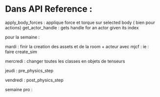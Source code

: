 # Dans API Reference : 

apply_body_forces : applique force et torque sur selected body ( bien pour actions)
get_actor_handle : gets handle for an actor given its index




pour la semaine : 

mardi : finir la creation des assets et de la room + acteur avec mjcf : ie : faire create_sim

mercredi : changer toutes les classes en objets de tenseurs

jeudi : pre_physics_step

vendredi : post_physics_step

semaine pro : 

